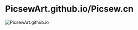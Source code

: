 # PicsewArt.github.io/Picsew.cn

![PicsewArt.github.io](https://picsew.cn/assets/images/icons/Enchanter.png)
